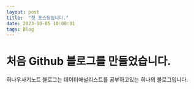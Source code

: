 ```yaml
---
layout: post
title:  "첫 포스팅입니다."
date: 2023-10-05 10:00:01
tags: Blog
---
```


# 처음 Github 블로그를 만들었습니다.

히나우사기노트 블로그는 데이터애널리스트를 공부하고있는 히나의 블로그입니다.    

